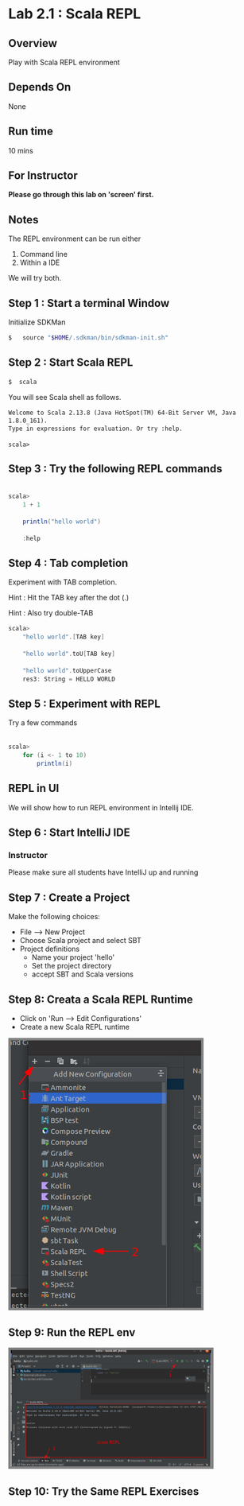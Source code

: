 <link rel='stylesheet' href='../assets/css/main.css'/>

# Lab 2.1 : Scala REPL

## Overview

Play with Scala REPL environment

## Depends On

None

## Run time

10 mins

## For Instructor

**Please go through this lab on 'screen' first.**

## Notes

The REPL environment can be run either
1. Command line
2. Within a IDE

We will try both.

## Step 1 : Start a terminal  Window

Initialize SDKMan

```bash
$   source "$HOME/.sdkman/bin/sdkman-init.sh"
```

## Step 2 : Start Scala REPL

```bash
$  scala
```

You will see Scala shell as follows.

```console
Welcome to Scala 2.13.8 (Java HotSpot(TM) 64-Bit Server VM, Java 1.8.0_161).
Type in expressions for evaluation. Or try :help.

scala>
```

## Step 3 : Try the following REPL commands

```scala

scala>
    1 + 1

    println("hello world")

    :help

```

## Step 4 : Tab completion

Experiment with TAB completion.

Hint : Hit the TAB key after the dot (.)

Hint : Also try double-TAB

```scala
scala>
    "hello world".[TAB key]

    "hello world".toU[TAB key]

    "hello world".toUpperCase
    res3: String = HELLO WORLD
```

## Step 5 : Experiment with REPL

Try a few commands

```scala

scala>
    for (i <- 1 to 10)
        println(i)
```

## REPL in UI

We will show how to run REPL environment in Intellij IDE.

## Step 6 : Start IntelliJ IDE

### Instructor

Please make sure all students have IntelliJ up and running

## Step 7 : Create a Project

Make the following choices:

* File --> New Project
* Choose Scala project and select SBT
* Project definitions
    - Name your project 'hello'
    - Set the project directory
    - accept SBT and Scala versions

## Step 8: Creata a Scala REPL Runtime

- Click on 'Run --> Edit Configurations'
- Create a new Scala REPL runtime

<img src="../assets/images/intellij-scala-repl.png" style="border: 5px solid grey ; max-width:80%;" />

## Step 9: Run the REPL env

<img src="../assets/images/intellij-scala-repl2.png" style="border: 5px solid grey ; max-width:80%;" />

## Step 10: Try the Same REPL Exercises